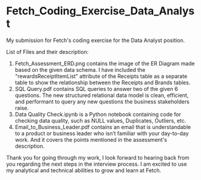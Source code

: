 # Fetch_Coding_Exercise_Data_Analyst
My submission for Fetch's coding exercise for the Data Analyst position.

List of Files and their description:
1) Fetch_Assessment_ERD.png contains the image of the ER Diagram made based on the given data schema. I have included the "rewardsReceiptItemList" attribute of the Receipts table as a separate table to show the relationship between the Receipts and Brands tables.
2) SQL Query.pdf contains SQL queries to answer two of the given 6 questions. The new structured relational data model is clean, efficient, and performant to query any new questions the business stakeholders raise.
3) Data Quality Check.ipynb is a Python notebook containing code for checking data quality, such as NULL values, Duplicates, Outliers, etc.
4) Email_to_Business_Leader.pdf contains an email that is understandable to a product or business leader who isn’t familiar with your day-to-day work. And it covers the points mentioned in the assessment's description.

Thank you for going through my work, I look forward to hearing back from you regarding the next steps in the interview process. I am excited to use my analytical and technical abilities to grow and learn at Fetch.

